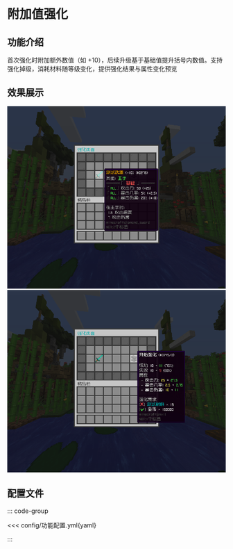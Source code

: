 # 附加值强化

## 功能介绍

首次强化时附加额外数值（如 +10），后续升级基于基础值提升括号内数值。支持强化掉级，消耗材料随等级变化，提供强化结果与属性变化预览

## 效果展示

![img_1](img/img.png)
![img](img/img_1.png)

## 配置文件

::: code-group

<<< config/功能配置.yml{yaml}

:::

